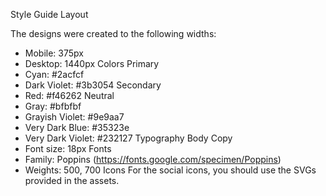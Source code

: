Style Guide
Layout

The designs were created to the following widths:

- Mobile: 375px
- Desktop: 1440px
  Colors
  Primary
- Cyan: #2acfcf
- Dark Violet: #3b3054
  Secondary
- Red: #f46262
  Neutral
- Gray: #bfbfbf
- Grayish Violet: #9e9aa7
- Very Dark Blue: #35323e
- Very Dark Violet: #232127
  Typography
  Body Copy
- Font size: 18px
  Fonts
- Family: Poppins (https://fonts.google.com/specimen/Poppins)
- Weights: 500, 700
  Icons
  For the social icons, you should use the SVGs provided in the assets.
